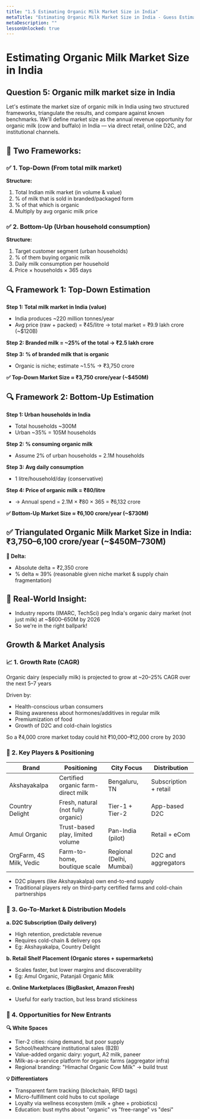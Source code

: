 ```yaml
---
title: "1.5 Estimating Organic Milk Market Size in India"
metaTitle: "Estimating Organic Milk Market Size in India - Guess Estimate"
metaDescription: ""
lessonUnlocked: true
---
```

# Estimating Organic Milk Market Size in India

## Question 5: Organic milk market size in India

Let's estimate the market size of organic milk in India using two structured frameworks, triangulate the results, and compare against known benchmarks.
We'll define market size as the annual revenue opportunity for organic milk (cow and buffalo) in India — via direct retail, online D2C, and institutional channels.

## 🧱 Two Frameworks:

### ✅ 1. Top-Down (From total milk market)
**Structure:**
1. Total Indian milk market (in volume & value)
2. % of milk that is sold in branded/packaged form
3. % of that which is organic
4. Multiply by avg organic milk price

### ✅ 2. Bottom-Up (Urban household consumption)
**Structure:**
1. Target customer segment (urban households)
2. % of them buying organic milk
3. Daily milk consumption per household
4. Price × households × 365 days

## 🔍 Framework 1: Top-Down Estimation
**Step 1: Total milk market in India (value)**
* India produces ~220 million tonnes/year
* Avg price (raw + packed) = ₹45/litre → total market = ₹9.9 lakh crore (~$120B)

**Step 2: Branded milk = ~25% of the total → ₹2.5 lakh crore**

**Step 3: % of branded milk that is organic**
* Organic is niche; estimate ~1.5% → ₹3,750 crore

**✅ Top-Down Market Size ≈ ₹3,750 crore/year (~$450M)**

## 🔍 Framework 2: Bottom-Up Estimation
**Step 1: Urban households in India**
* Total households ~300M
* Urban ~35% = 105M households

**Step 2: % consuming organic milk**
* Assume 2% of urban households = 2.1M households

**Step 3: Avg daily consumption**
* 1 litre/household/day (conservative)

**Step 4: Price of organic milk = ₹80/litre**
* → Annual spend = 2.1M × ₹80 × 365 = ₹6,132 crore

**✅ Bottom-Up Market Size ≈ ₹6,100 crore/year (~$730M)**

## ✅ Triangulated Organic Milk Market Size in India: ₹3,750–6,100 crore/year (~$450M–730M)

**🔁 Delta:**
* Absolute delta = ₹2,350 crore
* % delta ≈ 39% (reasonable given niche market & supply chain fragmentation)

## 📌 Real-World Insight:
* Industry reports (IMARC, TechSci) peg India's organic dairy market (not just milk) at ~$600–650M by 2026
* So we're in the right ballpark!

## Growth & Market Analysis

### 📈 1. Growth Rate (CAGR)
Organic dairy (especially milk) is projected to grow at ~20–25% CAGR over the next 5–7 years

Driven by:
* Health-conscious urban consumers
* Rising awareness about hormones/additives in regular milk
* Premiumization of food
* Growth of D2C and cold-chain logistics

So a ₹4,000 crore market today could hit ₹10,000–₹12,000 crore by 2030

### 🧃 2. Key Players & Positioning

| Brand | Positioning | City Focus | Distribution |
|-------|-------------|------------|-------------|
| Akshayakalpa | Certified organic farm-direct milk | Bengaluru, TN | Subscription + retail |
| Country Delight | Fresh, natural (not fully organic) | Tier-1 + Tier-2 | App-based D2C |
| Amul Organic | Trust-based play, limited volume | Pan-India (pilot) | Retail + eCom |
| OrgFarm, 4S Milk, Vedic | Farm-to-home, boutique scale | Regional (Delhi, Mumbai) | D2C and aggregators |

* D2C players (like Akshayakalpa) own end-to-end supply
* Traditional players rely on third-party certified farms and cold-chain partnerships

### 🚚 3. Go-To-Market & Distribution Models
**a. D2C Subscription (Daily delivery)**
* High retention, predictable revenue
* Requires cold-chain & delivery ops
* Eg: Akshayakalpa, Country Delight

**b. Retail Shelf Placement (Organic stores + supermarkets)**
* Scales faster, but lower margins and discoverability
* Eg: Amul Organic, Patanjali Organic Milk

**c. Online Marketplaces (BigBasket, Amazon Fresh)**
* Useful for early traction, but less brand stickiness

### 🌱 4. Opportunities for New Entrants
**🔍 White Spaces**
* Tier-2 cities: rising demand, but poor supply
* School/healthcare institutional sales (B2B)
* Value-added organic dairy: yogurt, A2 milk, paneer
* Milk-as-a-service platform for organic farms (aggregator infra)
* Regional branding: "Himachal Organic Cow Milk" → build trust

**💡 Differentiators**
* Transparent farm tracking (blockchain, RFID tags)
* Micro-fulfillment cold hubs to cut spoilage
* Loyalty via wellness ecosystem (milk + ghee + probiotics)
* Education: bust myths about "organic" vs "free-range" vs "desi"